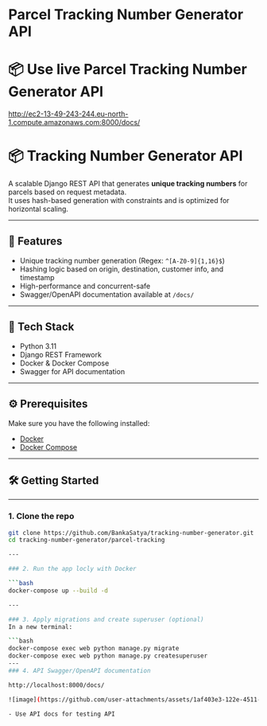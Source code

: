 # Parcel Tracking Number Generator API
# 📦 Use live Parcel Tracking Number Generator API

http://ec2-13-49-243-244.eu-north-1.compute.amazonaws.com:8000/docs/

# 📦 Tracking Number Generator API

A scalable Django REST API that generates **unique tracking numbers** for parcels based on request metadata.  
It uses hash-based generation with constraints and is optimized for horizontal scaling.

---

## 🔧 Features

- Unique tracking number generation (Regex: `^[A-Z0-9]{1,16}$`)
- Hashing logic based on origin, destination, customer info, and timestamp
- High-performance and concurrent-safe
- Swagger/OpenAPI documentation available at `/docs/`

---

## 🚀 Tech Stack

- Python 3.11
- Django REST Framework
- Docker & Docker Compose
- Swagger for API documentation

---

## ⚙️ Prerequisites

Make sure you have the following installed:

- [Docker](https://www.docker.com/)
- [Docker Compose](https://docs.docker.com/compose/)

---

## 🛠️ Getting Started

---

### 1. Clone the repo

```bash
git clone https://github.com/BankaSatya/tracking-number-generator.git
cd tracking-number-generator/parcel-tracking

---

### 2. Run the app locly with Docker

```bash
docker-compose up --build -d

---

### 3. Apply migrations and create superuser (optional)
In a new terminal:

```bash
docker-compose exec web python manage.py migrate
docker-compose exec web python manage.py createsuperuser
---
### 4. API Swagger/OpenAPI documentation

http://localhost:8000/docs/

![image](https://github.com/user-attachments/assets/1af403e3-122e-4511-a23b-28c4ad0e661b)

- Use API docs for testing API

